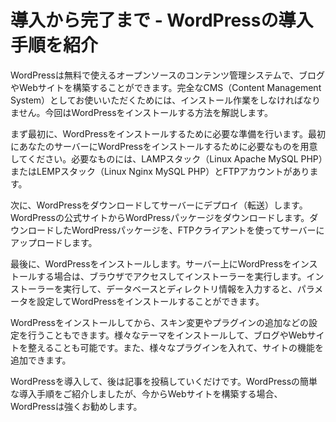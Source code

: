 

# 導入から完了まで - WordPressの導入手順を紹介

WordPressは無料で使えるオープンソースのコンテンツ管理システムで、ブログやWebサイトを構築することができます。完全なCMS（Content Management System）としてお使いいただくためには、インストール作業をしなければなりません。今回はWordPressをインストールする方法を解説します。 

まず最初に、WordPressをインストールするために必要な準備を行います。最初にあなたのサーバーにWordPressをインストールするために必要なものを用意してください。必要なものには、LAMPスタック（Linux Apache MySQL PHP）またはLEMPスタック（Linux Nginx MySQL PHP）とFTPアカウントがあります。

次に、WordPressをダウンロードしてサーバーにデプロイ（転送）します。WordPressの公式サイトからWordPressパッケージをダウンロードします。ダウンロードしたWordPressパッケージを、FTPクライアントを使ってサーバーにアップロードします。

最後に、WordPressをインストールします。サーバー上にWordPressをインストールする場合は、ブラウザでアクセスしてインストーラーを実行します。インストーラーを実行して、データベースとディレクトリ情報を入力すると、パラメータを設定してWordPressをインストールすることができます。

WordPressをインストールしてから、スキン変更やプラグインの追加などの設定を行うこともできます。様々なテーマをインストールして、ブログやWebサイトを整えることも可能です。また、様々なプラグインを入れて、サイトの機能を追加できます。

WordPressを導入して、後は記事を投稿していくだけです。WordPressの簡単な導入手順をご紹介しましたが、今からWebサイトを構築する場合、WordPressは強くお勧めします。